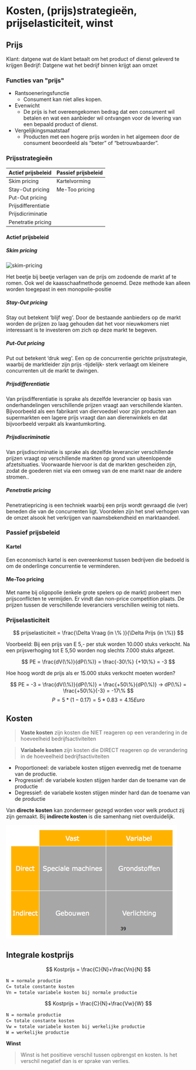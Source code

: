 # Kosten, (prijs)strategieën, prijselasticiteit, winst

<!-- toc -->


## Prijs
Klant: datgene wat de klant betaalt om het product of dienst geleverd te krijgen
Bedrijf: Datgene wat het bedrijf binnen krijgt aan omzet

### Functies van "prijs"
- Rantsoeneringsfunctie
	- Consument kan niet alles kopen.
- Evenwicht
	- De prijs is het overeengekomen bedrag dat een consument wil betalen en wat een aanbieder wil ontvangen voor de levering van een bepaald product of dienst.
- Vergelijkingsmaatstaaf
	- Producten met een hogere prijs worden in het algemeen door de consument beoordeeld als “beter” of “betrouwbaarder”.

### Prijsstrategieën 

| Actief prijsbeleid | Passief prijsbeleid |
| --------------------- | ------------------------- |
| Skim pricing | Kartelvorming |
| Stay-Out pricing | Me-Too pricing |
| Put-Out pricing |  |
| Prijsdifferentiatie |  |
| Prijsdicriminatie |  |
| Penetratie pricing |  |

#### Actief prijsbeleid

##### Skim pricing  

![skim-pricing](http://www.witiger.com/marketing/skimming.jpg)

Het beetje bij beetje verlagen van de prijs om zodoende de markt af te romen. Ook wel de kaasschaafmethode genoemd. Deze methode kan alleen worden toegepast in een monopolie-positie

##### Stay-Out pricing

Stay out betekent ‘blijf weg'. Door de bestaande aanbieders op de markt worden de prijzen zo laag gehouden dat het voor nieuwkomers niet interessant is te investeren om zich op deze markt te begeven.

##### Put-Out pricing

Put out betekent ‘druk weg'. Een op de concurrentie gerichte prijsstrategie, waarbij de marktleider zijn prijs -tijdelijk- sterk verlaagt om kleinere concurrenten uit de markt te dwingen.

##### Prijsdifferentiatie

Van prijsdifferentiatie is sprake als dezelfde leverancier op basis van onderhandelingen verschillende prijzen vraagt aan verschillende klanten. Bijvoorbeeld als een fabrikant van diervoedsel voor zijn producten aan supermarkten een lagere prijs vraagt dan aan dierenwinkels en dat bijvoorbeeld verpakt als kwantumkorting.

##### Prijsdiscriminatie

Van prijsdiscriminatie is sprake als dezelfde leverancier verschillende prijzen vraagt op verschillende markten op grond van uiteenlopende afzetsituaties. Voorwaarde hiervoor is dat de markten gescheiden zijn, zodat de goederen niet via een omweg van de ene markt naar de andere stromen..

##### Penetratie pricing

Penetratiepricing is een techniek waarbij een prijs wordt gevraagd die (ver) beneden die van de concurrenten ligt. Voordelen zijn het snel verhogen van de omzet alsook het verkrijgen van naamsbekendheid en marktaandeel.

### Passief prijsbeleid

#### Kartel
Een economisch kartel is een overeenkomst tussen bedrijven die bedoeld is om de onderlinge concurrentie te verminderen.

#### Me-Too pricing

Met name bij oligopolie (enkele grote spelers op de markt) probeert men prijsconflicten te vermijden. Er vindt dan non-price competition plaats. De prijzen tussen de verschillende leveranciers verschillen weinig tot niets.

### Prijselasticiteit

$$
prijselasticiteit = \frac{\Delta Vraag (in \% )}{\Delta Prijs (in \%)}
$$


Voorbeeld:
Bij een prijs van E 5,- per stuk worden 10.000 stuks verkocht. Na een prijsverhoging tot E 5,50 worden nog slechts 7.000 stuks afgezet.

$$
PE = \frac{dV(\%)}{dP(\%)} = \frac{-30\%} {+10\%} = -3
$$

Hoe hoog wordt de prijs als er 15.000 stuks verkocht moeten worden?

$$
PE = -3 = \frac{dV(\%)}{dP(\%)} = \frac{+50\%}{dP(\%)} -> dP(\%) = \frac{+50\%}{-3} = -17\% 
$$
$$
P = 5 * (1-0.17) = 5 * 0.83 = 4.15 Euro
$$

## Kosten
> **Vaste kosten** zijn kosten die NIET reageren op een verandering in de hoeveelheid bedrijfsactiviteiten

> **Variabele kosten** zijn kosten die DIRECT reageren op de verandering in de hoeveelheid bedrijfsactiviteiten

- Proportioneel: de variabele kosten stijgen evenredig met de toename van de productie.
- Progressief: de variabele kosten stijgen harder dan de toename van de productie
- Degressief: de variabele kosten stijgen minder hard dan de toename van de productie

Van **directe kosten** kan zondermeer gezegd worden voor welk product zij zijn gemaakt. Bij **indirecte kosten** is die samenhang niet overduidelijk.

![kosten](images/kosten.png)

## Integrale kostprijs
$$
Kostprijs = \frac{C}{N}+\frac{Vn}{N}
$$
```
N = normale productie
C= totale constante kosten
Vn = totale variabele kosten bij normale productie
```

$$
Kostprijs = \frac{C}{N}+\frac{Vw}{W}
$$
```
N = normale productie
C= totale constante kosten
Vw = totale variabele kosten bij werkelijke productie
W = werkelijke productie
```
**Winst**
> Winst is het positieve verschil tussen opbrengst en kosten. Is het verschil negatief dan is er sprake van verlies.